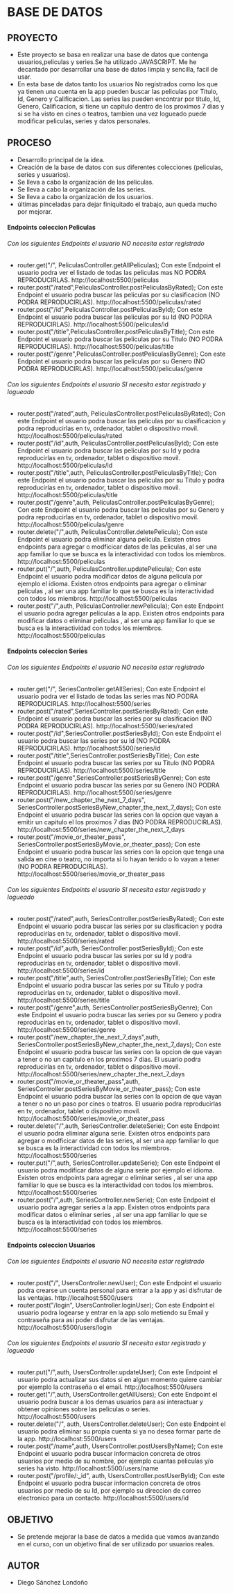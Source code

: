 
# BASE DE DATOS #

## PROYECTO ##
- Este proyecto se basa en realizar una base de datos que contenga usuarios,peliculas y series.Se ha utilizado JAVASCRIPT. Me he decantado por desarrollar una base de datos limpia y sencilla, facil de usar.
- En esta base de datos tanto los usuarios No registrados como los que ya tienen una cuenta en la app pueden buscar las peliculas por Titulo, Id, Genero y Calificacion. Las series las pueden encontrar por titulo, Id, Genero, Calificacion, si tiene un capitulo dentro de los proximos 7 dias y si se ha visto en cines o teatros, tambien una vez logueado puede modificar peliculas, series y datos personales.

## PROCESO ##
- Desarrollo principal de la idea.
- Creación de la base de datos con sus diferentes colecciones (peliculas, series y usuarios).
- Se lleva a cabo la organización de las peliculas.
- Se lleva a cabo la organización de las series.
- Se lleva a cabo la organización de los usuarios.
- últimas pinceladas para dejar finiquitado el trabajo, aun queda mucho por mejorar.

#### Endpoints coleccion Peliculas ####

###### Con los siguientes Endpoints el usuario NO necesita estar registrado ######
- router.get("/", PeliculasController.getAllPeliculas); Con este Endpoint el usuario podra ver el listado de todas las peliculas mas NO PODRA REPRODUCIRLAS.
http://localhost:5500/peliculas
- router.post("/rated",PeliculasController.postPeliculasByRated); Con este Endpoint el usuario podra buscar las peliculas por su clasificacion (NO PODRA REPRODUCIRLAS).
http://localhost:5500/peliculas/rated
- router.post("/id",PeliculasController.postPeliculasById); Con este Endpoint el usuario podra buscar las peliculas por su Id (NO PODRA REPRODUCIRLAS).
http://localhost:5500/peliculas/id
- router.post("/title",PeliculasController.postPeliculasByTitle); Con este Endpoint el usuario podra buscar las peliculas por su Titulo (NO PODRA REPRODUCIRLAS).
http://localhost:5500/peliculas/title
- router.post("/genre",PeliculasController.postPeliculasByGenre); Con este Endpoint el usuario podra buscar las peliculas por su Genero (NO PODRA REPRODUCIRLAS).
http://localhost:5500/peliculas/genre

###### Con los siguientes Endpoints el usuario SI necesita estar registrado y logueado ######
- router.post("/rated",auth, PeliculasController.postPeliculasByRated); Con este Endpoint el usuario podra buscar las peliculas por su clasificacion y podra reproducirlas en tv, ordenador, tablet o dispositivo movil.
http://localhost:5500/peliculas/rated
- router.post("/id",auth, PeliculasController.postPeliculasById); Con este Endpoint el usuario podra buscar las peliculas por su Id y podra reproducirlas en tv, ordenador, tablet o dispositivo movil.
http://localhost:5500/peliculas/id
- router.post("/title",auth, PeliculasController.postPeliculasByTitle); Con este Endpoint el usuario podra buscar las peliculas por su Titulo y podra reproducirlas en tv, ordenador, tablet o dispositivo movil.
http://localhost:5500/peliculas/title
- router.post("/genre",auth, PeliculasController.postPeliculasByGenre); Con este Endpoint el usuario podra buscar las peliculas por su Genero y podra reproducirlas en tv, ordenador, tablet o dispositivo movil.
http://localhost:5500/peliculas/genre
- router.delete("/",auth, PeliculasController.deletePelicula); Con este Endpoint el usuario podra eliminar alguna pelicula. Existen otros endpoints para agregar o modficicar datos de las peliculas, al ser una app familiar lo que se busca es la interactividad con todos los miembros.
http://localhost:5500/peliculas
- router.put("/",auth, PeliculasController.updatePelicula); Con este Endpoint el usuario podra modificar datos de alguna pelicula por ejemplo el idioma. Existen otros endpoints para agregar o eliminar  peliculas , al ser una app familiar lo que se busca es la interactividad con todos los miembros.
http://localhost:5500/peliculas
- router.post("/",auth, PeliculasController.newPelicula); Con este Endpoint el usuario podra agregar peliculas a la app. Existen otros endpoints para modificar datos o eliminar  peliculas , al ser una app familiar lo que se busca es la interactividad con todos los miembros.
http://localhost:5500/peliculas


#### Endpoints coleccion Series ####

###### Con los siguientes Endpoints el usuario NO necesita estar registrado ######
- router.get("/", SeriesController.getAllSeries); Con este Endpoint el usuario podra ver el listado de todas las series mas NO PODRA REPRODUCIRLAS.
http://localhost:5500/series
- router.post("/rated",SeriesController.postSeriesByRated); Con este Endpoint el usuario podra buscar las series por su clasificacion (NO PODRA REPRODUCIRLAS).
http://localhost:5500/series/rated
- router.post("/id",SeriesController.postSeriesById); Con este Endpoint el usuario podra buscar las series por su Id (NO PODRA REPRODUCIRLAS).
http://localhost:5500/series/id
- router.post("/title",SeriesController.postSeriesByTitle); Con este Endpoint el usuario podra buscar las series por su Titulo (NO PODRA REPRODUCIRLAS).
http://localhost:5500/series/title
- router.post("/genre",SeriesController.postSeriesByGenre); Con este Endpoint el usuario podra buscar las series por su Genero (NO PODRA REPRODUCIRLAS).
http://localhost:5500/series/genre
- router.post("/new_chapter_the_next_7_days", SeriesController.postSeriesByNew_chapter_the_next_7_days); Con este Endpoint el usuario podra buscar las series con la opcion que vayan a emitir un capitulo el los proximos 7 dias (NO PODRA REPRODUCIRLAS).
http://localhost:5500/series/new_chapter_the_next_7_days
- router.post("/movie_or_theater_pass", SeriesController.postSeriesByMovie_or_theater_pass); Con este Endpoint el usuario podra buscar las series con la opcion que tenga una salida en cine o teatro, no importa si lo hayan tenido o lo vayan a tener (NO PODRA REPRODUCIRLAS).
http://localhost:5500/series/movie_or_theater_pass

###### Con los siguientes Endpoints el usuario SI necesita estar registrado y logueado ######
- router.post("/rated",auth, SeriesController.postSeriesByRated); Con este Endpoint el usuario podra buscar las series por su clasificacion y podra reproducirlas en tv, ordenador, tablet o dispositivo movil.
http://localhost:5500/series/rated
- router.post("/id",auth, SeriesController.postSeriesById); Con este Endpoint el usuario podra buscar las series por su Id y podra reproducirlas en tv, ordenador, tablet o dispositivo movil.
http://localhost:5500/series/id
- router.post("/title",auth, SeriesController.postSeriesByTitle); Con este Endpoint el usuario podra buscar las series por su Titulo y podra reproducirlas en tv, ordenador, tablet o dispositivo movil.
http://localhost:5500/series/title
- router.post("/genre",auth, SeriesController.postSeriesByGenre); Con este Endpoint el usuario podra buscar las series por su Genero y podra reproducirlas en tv, ordenador, tablet o dispositivo movil.
http://localhost:5500/series/genre
- router.post("/new_chapter_the_next_7_days",auth, SeriesController.postSeriesByNew_chapter_the_next_7_days); Con este Endpoint el usuario podra buscar las series con la opcion de que vayan a tener o no un capitulo en los proximos 7 dias. El usuario podra reproducirlas en tv, ordenador, tablet o dispositivo movil.
http://localhost:5500/series/new_chapter_the_next_7_days
- router.post("/movie_or_theater_pass",auth, SeriesController.postSeriesByMovie_or_theater_pass); Con este Endpoint el usuario podra buscar las series con la opcion de que vayan a tener o no un paso por cines o teatros. El usuario podra reproducirlas en tv, ordenador, tablet o dispositivo movil.
http://localhost:5500/series/movie_or_theater_pass
- router.delete("/",auth, SeriesController.deleteSerie); Con este Endpoint el usuario podra eliminar alguna serie. Existen otros endpoints para agregar o modficicar datos de las series, al ser una app familiar lo que se busca es la interactividad con todos los miembros.
http://localhost:5500/series
- router.put("/",auth, SeriesController.updateSerie); Con este Endpoint el usuario podra modificar datos de alguna serie por ejemplo el idioma. Existen otros endpoints para agregar o eliminar  series , al ser una app familiar lo que se busca es la interactividad con todos los miembros.
http://localhost:5500/series
- router.post("/",auth, SeriesController.newSerie); Con este Endpoint el usuario podra agregar series a la app. Existen otros endpoints para modificar datos o eliminar  series , al ser una app familiar lo que se busca es la interactividad con todos los miembros.
http://localhost:5500/series


#### Endpoints coleccion Usuarios ####

###### Con los siguientes Endpoints el usuario NO necesita estar registrado ######
- router.post("/", UsersController.newUser); Con este Endpoint el usuario podra crearse un cuenta personal para entrar a la app y asi disfrutar de las ventajas.
http://localhost:5500/users
- router.post("/login", UsersController.loginUser); Con este Endpoint el usuario podra logearse y entrar en la app solo metiendo su Email y contraseña para asi poder disfrutar de las ventajas.
http://localhost:5500/users/login

###### Con los siguientes Endpoints el usuario SI necesita estar registrado y logueado ######
- router.put("/",auth, UsersController.updateUser); Con este Endpoint el usuario podra actualizar sus datos si en algun momento quiere cambiar por ejemplo la contraseña o el email.
http://localhost:5500/users
- router.get("/",auth, UsersController.getAllUsers); Con este Endpoint el usuario podra buscar a los demas usuarios para asi interactuar y obtener opiniones sobre las peliculas o series.
http://localhost:5500/users
- router.delete("/", auth, UsersController.deleteUser);  Con este Endpoint el usuario podra eliminar su propia cuenta si ya no desea formar parte de la app.
http://localhost:5500/users
- router.post("/name",auth, UsersController.postUsersByName); Con este Endpoint el usuario podra buscar informacion concreta de otros usuarios por medio de su nombre, por ejemplo cuantas peliculas y/o series ha visto.
http://localhost:5500/users/name
- router.post("/profile/:_id", auth, UsersController.postUserById); Con este Endpoint el usuario podra buscar informacion concreta de otros usuarios por medio de su Id, por ejemplo su direccion de correo electronico para un contacto.
http://localhost:5500/users/id


## OBJETIVO ##
- Se pretende mejorar la base de datos a medida que vamos avanzando en el curso, con un objetivo final de ser utilizado por usuarios reales.

## AUTOR ##
- Diego Sánchez Londoño 